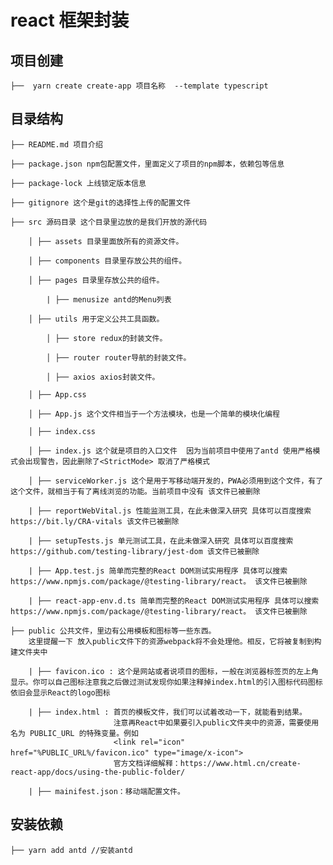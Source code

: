 # react 框架封装
## 项目创建
    ├──  yarn create create-app 项目名称  --template typescript
## 目录结构
    ├── README.md 项目介绍

    ├── package.json npm包配置文件，里面定义了项目的npm脚本，依赖包等信息

    ├── package-lock 上线锁定版本信息

    ├── gitignore 这个是git的选择性上传的配置文件

    ├── src 源码目录 这个目录里边放的是我们开放的源代码

        │ ├── assets 目录里面放所有的资源文件。

        │ ├── components 目录里存放公共的组件。

        │ ├── pages 目录里存放公共的组件。

            | ├── menusize antd的Menu列表

        │ ├── utils 用于定义公共工具函数。

            │ ├── store redux的封装文件。

            │ ├── router router导航的封装文件。

            │ ├── axios axios封装文件。

        │ ├── App.css

        │ ├── App.js 这个文件相当于一个方法模块，也是一个简单的模块化编程

        │ ├── index.css

        │ ├── index.js 这个就是项目的入口文件  因为当前项目中使用了antd 使用严格模式会出现警告，因此删除了<StrictMode> 取消了严格模式

        │ ├── serviceWorker.js 这个是用于写移动端开发的，PWA必须用到这个文件，有了这个文件，就相当于有了离线浏览的功能。当前项目中没有 该文件已被删除

        | ├── reportWebVital.js 性能监测工具，在此未做深入研究 具体可以百度搜索https://bit.ly/CRA-vitals 该文件已被删除

        | ├── setupTests.js 单元测试工具，在此未做深入研究 具体可以百度搜索https://github.com/testing-library/jest-dom 该文件已被删除

        | ├── App.test.js 简单而完整的React DOM测试实用程序 具体可以搜索https://www.npmjs.com/package/@testing-library/react。 该文件已被删除

        | ├── react-app-env.d.ts 简单而完整的React DOM测试实用程序 具体可以搜索https://www.npmjs.com/package/@testing-library/react。 该文件已被删除

    ├── public 公共文件，里边有公用模板和图标等一些东西。
        这里提醒一下 放入public文件下的资源webpack将不会处理他。相反，它将被复制到构建文件夹中

        | ├── favicon.ico : 这个是网站或者说项目的图标，一般在浏览器标签页的左上角显示。你可以自己图标注意我之后做过测试发现你如果注释掉index.html的引入图标代码图标依旧会显示React的logo图标

        | ├── index.html : 首页的模板文件，我们可以试着改动一下，就能看到结果。 
                           注意再React中如果要引入public文件夹中的资源，需要使用名为 PUBLIC_URL 的特殊变量。例如
                           <link rel="icon" href="%PUBLIC_URL%/favicon.ico" type="image/x-icon">　　
                           官方文档详细解释：https://www.html.cn/create-react-app/docs/using-the-public-folder/                

        | ├── mainifest.json：移动端配置文件。

## 安装依赖
    ├── yarn add antd //安装antd
 